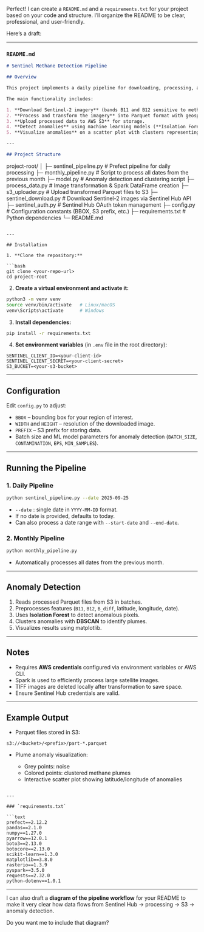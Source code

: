 Perfect! I can create a `README.md` and a `requirements.txt` for your project based on your code and structure. I’ll organize the README to be clear, professional, and user-friendly.

Here’s a draft:

---

### `README.md`

```markdown
# Sentinel Methane Detection Pipeline

## Overview

This project implements a daily pipeline for downloading, processing, and analyzing Sentinel-2 satellite imagery to detect methane plumes. The pipeline is built using **Python**, **Prefect**, **PySpark**, **PyArrow**, and **AWS S3** for data storage.

The main functionality includes:

1. **Download Sentinel-2 imagery** (bands B11 and B12 sensitive to methane absorption).
2. **Process and transform the imagery** into Parquet format with geospatial coordinates.
3. **Upload processed data to AWS S3** for storage.
4. **Detect anomalies** using machine learning models (**Isolation Forest** and **DBSCAN**) to identify potential methane plumes.
5. **Visualize anomalies** on a scatter plot with clusters representing detected plumes.

---

## Project Structure

```

project-root/
│
├─ sentinel_pipeline.py       # Prefect pipeline for daily processing
├─ monthly_pipeline.py        # Script to process all dates from the previous month
├─ model.py                   # Anomaly detection and clustering script
├─ process_data.py            # Image transformation & Spark DataFrame creation
├─ s3_uploader.py             # Upload transformed Parquet files to S3
├─ sentinel_download.py       # Download Sentinel-2 images via Sentinel Hub API
├─ sentinel_auth.py           # Sentinel Hub OAuth token management
├─ config.py                  # Configuration constants (BBOX, S3 prefix, etc.)
├─ requirements.txt           # Python dependencies
└─ README.md

````

---

## Installation

1. **Clone the repository:**

```bash
git clone <your-repo-url>
cd project-root
````

2. **Create a virtual environment and activate it:**

```bash
python3 -m venv venv
source venv/bin/activate   # Linux/macOS
venv\Scripts\activate      # Windows
```

3. **Install dependencies:**

```bash
pip install -r requirements.txt
```

4. **Set environment variables** (in `.env` file in the root directory):

```env
SENTINEL_CLIENT_ID=<your-client-id>
SENTINEL_CLIENT_SECRET=<your-client-secret>
S3_BUCKET=<your-s3-bucket>
```

---

## Configuration

Edit `config.py` to adjust:

* `BBOX` – bounding box for your region of interest.
* `WIDTH` and `HEIGHT` – resolution of the downloaded image.
* `PREFIX` – S3 prefix for storing data.
* Batch size and ML model parameters for anomaly detection (`BATCH_SIZE`, `CONTAMINATION`, `EPS`, `MIN_SAMPLES`).

---

## Running the Pipeline

### 1. Daily Pipeline

```bash
python sentinel_pipeline.py --date 2025-09-25
```

* `--date` : single date in `YYYY-MM-DD` format.
* If no date is provided, defaults to today.
* Can also process a date range with `--start-date` and `--end-date`.

### 2. Monthly Pipeline

```bash
python monthly_pipeline.py
```

* Automatically processes all dates from the previous month.

---

## Anomaly Detection

1. Reads processed Parquet files from S3 in batches.
2. Preprocesses features (`B11`, `B12`, `B_diff`, latitude, longitude, date).
3. Uses **Isolation Forest** to detect anomalous pixels.
4. Clusters anomalies with **DBSCAN** to identify plumes.
5. Visualizes results using matplotlib.

---

## Notes

* Requires **AWS credentials** configured via environment variables or AWS CLI.
* Spark is used to efficiently process large satellite images.
* TIFF images are deleted locally after transformation to save space.
* Ensure Sentinel Hub credentials are valid.

---

## Example Output

* Parquet files stored in S3:

```
s3://<bucket>/<prefix>/part-*.parquet
```

* Plume anomaly visualization:

  * Grey points: noise
  * Colored points: clustered methane plumes
  * Interactive scatter plot showing latitude/longitude of anomalies

````

---

### `requirements.txt`

```text
prefect==2.12.2
pandas==2.1.0
numpy==1.27.0
pyarrow==12.0.1
boto3==2.13.0
botocore==2.13.0
scikit-learn==1.3.0
matplotlib==3.8.0
rasterio==1.3.9
pyspark==3.5.0
requests==2.32.0
python-dotenv==1.0.1
````

---

I can also draft a **diagram of the pipeline workflow** for your README to make it very clear how data flows from Sentinel Hub → processing → S3 → anomaly detection.

Do you want me to include that diagram?
